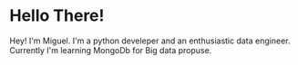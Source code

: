# Hello There! 

Hey! I'm Miguel. I'm a python develeper and an enthusiastic data engineer. Currently I'm learning MongoDb for Big data propuse.
